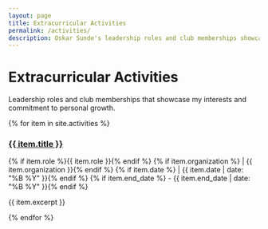 ```yaml
---
layout: page
title: Extracurricular Activities
permalink: /activities/
description: Oskar Sunde's leadership roles and club memberships showcasing interests in STEM, debate, and community engagement. Explore extracurricular achievements and personal growth.
---
```


# Extracurricular Activities

Leadership roles and club memberships that showcase my interests and commitment to personal growth.

<div class="collection-list">
{% for item in site.activities %}
  <div class="collection-item">
    <h3><a href="{{ item.url | relative_url }}">{{ item.title }}</a></h3>
    <p class="meta">
      {% if item.role %}{{ item.role }}{% endif %}
      {% if item.organization %} | {{ item.organization }}{% endif %}
      {% if item.date %} | {{ item.date | date: "%B %Y" }}{% endif %}
      {% if item.end_date %} - {{ item.end_date | date: "%B %Y" }}{% endif %}
    </p>
    <p>{{ item.excerpt }}</p>
  </div>
{% endfor %}
</div>

